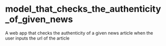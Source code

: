 # model_that_checks_the_authenticity_of_given_news
A web app that checks the authenticity of a given news article when the user inputs the url of the article

